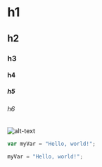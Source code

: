 # h1
## h2
### h3
#### h4
##### h5
###### h6

![alt-text](https://octodex.github.com/images/yaktocat.png)


``` javascript
var myVar = "Hello, world!";
```

``` python
myVar = "Hello, world!";
```
